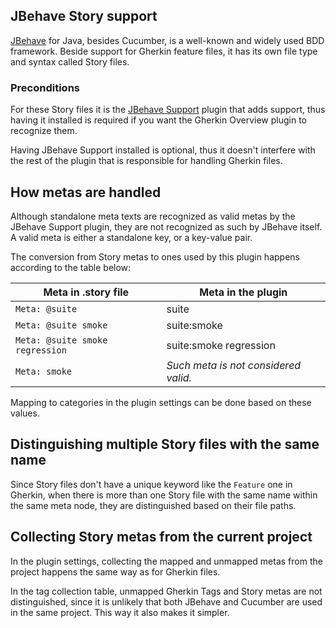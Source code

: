 ## JBehave Story support

[JBehave](https://jbehave.org) for Java, besides Cucumber, is a well-known and widely used BDD framework.
Beside support for Gherkin feature files, it has its own file type and syntax called Story files.

### Preconditions

For these Story files it is the [JBehave Support](https://plugins.jetbrains.com/plugin/7268-jbehave-support) plugin that adds support,
thus having it installed is required if you want the Gherkin Overview plugin to recognize them.

Having JBehave Support installed is optional, thus it doesn't interfere with the rest of the plugin that is responsible
for handling Gherkin files.

## How metas are handled

Although standalone meta texts are recognized as valid metas by the JBehave Support plugin, they are not
recognized as such by JBehave itself. A valid meta is either a standalone key, or a key-value pair.

The conversion from Story metas to ones used by this plugin happens according to the table below:

| Meta in .story file             | Meta in the plugin                   |
|---------------------------------|--------------------------------------|
| `Meta: @suite`                  | suite                                |
| `Meta: @suite smoke`            | suite:smoke                          |
| `Meta: @suite smoke regression` | suite:smoke regression               |
| `Meta: smoke`                   | *Such meta is not considered valid.* |

Mapping to categories in the plugin settings can be done based on these values.

## Distinguishing multiple Story files with the same name

Since Story files don't have a unique keyword like the `Feature` one in Gherkin, when there is more than one Story file
with the same name within the same meta node, they are distinguished based on their file paths.

## Collecting Story metas from the current project

In the plugin settings, collecting the mapped and unmapped metas from the project happens the same way as for Gherkin files.

In the tag collection table, unmapped Gherkin Tags and Story metas are not distinguished, since it is unlikely that both
JBehave and Cucumber are used in the same project. This way it also makes it simpler.
